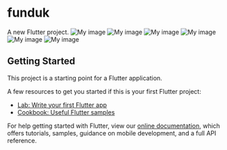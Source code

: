 # funduk

A new Flutter project.
![My image](assets/git_images/main.jpg)
![My image](assets/git_images/detail.jpg)
![My image](assets/git_images/cart.jpg)
![My image](assets/git_images/add_cart.jpg)
![My image](assets/git_images/added_cart.jpg)
![My image](assets/git_images/cart_one.jpg)







## Getting Started

This project is a starting point for a Flutter application.

A few resources to get you started if this is your first Flutter project:

- [Lab: Write your first Flutter app](https://flutter.dev/docs/get-started/codelab)
- [Cookbook: Useful Flutter samples](https://flutter.dev/docs/cookbook)

For help getting started with Flutter, view our
[online documentation](https://flutter.dev/docs), which offers tutorials,
samples, guidance on mobile development, and a full API reference.
